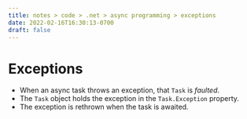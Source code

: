 ```yaml
---
title: notes > code > .net > async programming > exceptions
date: 2022-02-16T16:30:13-0700
draft: false
---
```

# Exceptions
- When an async task throws an exception, that `Task` is *faulted*.
- The `Task` object holds the exception in the `Task.Exception` property.
- The exception is rethrown when the task is awaited.

